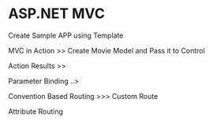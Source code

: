 # ASP.NET MVC

Create Sample APP using Template 

MVC in Action >>  Create Movie Model and Pass it to Control 

Action Results >>

Parameter Binding ..>

Convention Based Routing >>> Custom Route

Attribute Routing

